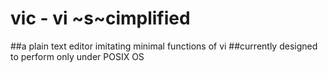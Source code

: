 # vic - vi ~s~cimplified

##a plain text editor imitating minimal functions of vi
##currently designed to perform only under POSIX OS
